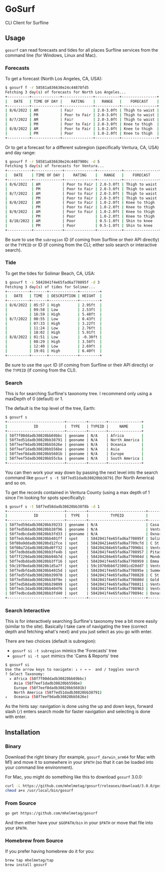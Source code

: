 # GoSurf

CLI Client for Surfline

## Usage

`gosurf` can read forecasts and tides for all places Surfline services from the command line (for Windows, Linux and Mac).

### Forecasts

To get a forecast (North Los Angeles, CA, USA):

```sh
$ gosurf f -r 58581a836630e24c44878fd5
Fetching 3 day(s) of forecasts for North Los Angeles...
+----------+-------------+--------------+-----------+----------------+
|   DATE   | TIME OF DAY |    RATING    |   RANGE   |    FORECAST    |
+----------+-------------+--------------+-----------+----------------+
| 8/6/2022 | AM          | Fair         | 2.0-3.0ft | Thigh to waist |
|          | PM          | Poor to Fair | 2.0-3.0ft | Thigh to waist |
| 8/7/2022 | AM          | Fair         | 2.0-3.0ft | Thigh to waist |
|          | PM          | Poor to Fair | 2.0-3.0ft | Knee to thigh  |
| 8/8/2022 | AM          | Poor to Fair | 1.0-2.0ft | Knee to thigh  |
|          | PM          | Poor         | 1.0-2.0ft | Knee to thigh  |
+----------+-------------+--------------+-----------+----------------+
```

Or to get a forecast for a different subregion (specifically Ventura, CA, USA) and day range:

```sh
$ gosurf f -r 58581a836630e24c4487900c -d 5
Fetching 5 day(s) of forecasts for Ventura...
+-----------+-------------+--------------+-----------+----------------+
|   DATE    | TIME OF DAY |    RATING    |   RANGE   |    FORECAST    |
+-----------+-------------+--------------+-----------+----------------+
| 8/6/2022  | AM          | Poor to Fair | 2.0-3.0ft | Thigh to waist |
|           | PM          | Poor to Fair | 2.0-3.0ft | Thigh to waist |
| 8/7/2022  | AM          | Poor to Fair | 2.0-3.0ft | Thigh to waist |
|           | PM          | Poor to Fair | 2.0-3.0ft | Thigh to waist |
| 8/8/2022  | AM          | Poor to Fair | 1.0-2.0ft | Knee to thigh  |
|           | PM          | Poor to Fair | 1.0-2.0ft | Knee to thigh  |
| 8/9/2022  | AM          | Poor to Fair | 1.0-2.0ft | Knee to thigh  |
|           | PM          | Poor         | 1.0-2.0ft | Knee to thigh  |
| 8/10/2022 | AM          | Poor         | 0.5-1.0ft | Shin to knee   |
|           | PM          | Poor         | 0.5-1.0ft | Shin to knee   |
+-----------+-------------+--------------+-----------+----------------+
```

Be sure to use the `subregion` ID (if coming from Surfline or their API directly) or the `TYPEID` or ID (if coming from the CLI; either solo search or interactive search).

### Tide

To get the tides for Solimar Beach, CA, USA:

```sh
$ gosurf t -s 5842041f4e65fad6a770895f -d 3
Fetching 3 day(s) of tides for Solimar...
+----------+-------+-------------+---------+
|   DATE   | TIME  | DESCRIPTION | HEIGHT  |
+----------+-------+-------------+---------+
| 8/6/2022 | 05:57 | High        | 2.95ft  |
|          | 09:58 | Low         | 2.53ft  |
|          | 16:59 | High        | 5.48ft  |
| 8/7/2022 | 00:55 | Low         | 0.43ft  |
|          | 07:33 | High        | 3.22ft  |
|          | 11:24 | Low         | 2.76ft  |
|          | 18:02 | High        | 5.91ft  |
| 8/8/2022 | 01:51 | Low         | -0.30ft |
|          | 08:29 | High        | 3.58ft  |
|          | 12:40 | Low         | 2.69ft  |
|          | 19:01 | High        | 6.40ft  |
+----------+-------+-------------+---------+
```

Be sure to use the `spot` ID (if coming from Surfline or their API directly) or the `TYPEID` (if coming from the CLI).

### Search

This is for searching Surfline's taxonomy tree. I recommend only using a maxDepth of 0 (default) or 1.

The default is the top level of the tree, Earth:

```sh
$ gosurf s
+--------------------------+---------+--------+---------------+
|            ID            |  TYPE   | TYPEID |     NAME      |
+--------------------------+---------+--------+---------------+
| 58f7f00ddadb30820bb69bbc | geoname | N/A    | Africa        |
| 58f7ed51dadb30820bb38791 | geoname | N/A    | North America |
| 58f7eef9dadb30820bb5626e | geoname | N/A    | Oceania       |
| 58f7eef1dadb30820bb556be | geoname | N/A    | Asia          |
| 58f7eef8dadb30820bb5601b | geoname | N/A    | Europe        |
| 58f7eef5dadb30820bb55cba | geoname | N/A    | South America |
+--------------------------+---------+--------+---------------+
```

You can then work your way down by passing the next level into the search command like `gosurf s -t 58f7ed51dadb30820bb38791` (for North America) and so on.

To get the records contained in Ventura County (using a max depth of 1 since I'm looking for spots specifically):

```sh
$ gosurf s -t 58f7ed58dadb30820bb38f8b -d 1
+--------------------------+---------+--------------------------+------------------------+
|            ID            |  TYPE   |          TYPEID          |          NAME          |
+--------------------------+---------+--------------------------+------------------------+
| 58f7ed59dadb30820bb39233 | geoname | N/A                      | Casa Conejo            |
| 58f7ed58dadb30820bb38f96 | geoname | N/A                      | Ventura                |
| 58f7edbcdadb30820bb3fd33 | geoname | N/A                      | Oxnard Shores          |
| 58f7edc0dadb30820bb401ff | spot    | 5842041f4e65fad6a770895f | Solimar                |
| 58f80a9ddadb30820bd12fce | spot    | 584204214e65fad6a7709cfd | C St. Overview         |
| 58f80a72dadb30820bd0ff32 | spot    | 584204204e65fad6a77096b1 | Ventura Point          |
| 58f7edbddadb30820bb3fe4b | spot    | 5842041f4e65fad6a7708957 | Pitas Point            |
| 58f7f229dadb30820bb94b7d | spot    | 584204204e65fad6a770904d | Mondos                 |
| 58f7edbddadb30820bb3ff16 | spot    | 5842041f4e65fad6a7708959 | Emma Wood              |
| 59c1970edadb30820b1d5a7f | spot    | 59c1970dbb6f23001cd20dd7 | Ventura Point Overview |
| 58f7edbfdadb30820bb4015d | spot    | 5842041f4e65fad6a770895e | Summer Beach           |
| 58f7ed5fdadb30820bb39978 | spot    | 5842041f4e65fad6a7708828 | C St.                  |
| 58f7ed58dadb30820bb38f9e | spot    | 5842041f4e65fad6a770880d | Gold Coast Beachbreaks |
| 58f7ed58dadb30820bb39099 | spot    | 5842041f4e65fad6a7708811 | Ventura Harbor         |
| 58f7edc3dadb30820bb404f6 | spot    | 5842041f4e65fad6a7708963 | Ventura Overhead       |
| 58f7edbcdadb30820bb3fd40 | spot    | 5842041f4e65fad6a770894c | Oxnard                 |
+--------------------------+---------+--------------------------+------------------------+
```

### Search Interactive

This is for interactively searching Surfline's taxonomy tree a bit more easily (similar to the site). Basically I take care of navigating the tree (correct depth and fetching what's next) and you just select as you go with enter.

There are two choices (default is subregion):

- `gosurf si -t subregion` mimics the 'Forecasts' tree
- `gosurf si -t spot` mimics the 'Cams & Reports' tree

```sh
$ gosurf si
Use the arrow keys to navigate: ↓ ↑ → ←  and / toggles search
? Select Taxonomy:
  ▸ Africa (58f7f00ddadb30820bb69bbc)
    Asia (58f7eef1dadb30820bb556be)
    Europe (58f7eef8dadb30820bb5601b)
    North America (58f7ed51dadb30820bb38791)
↓   Oceania (58f7eef9dadb30820bb5626e)
```

As the hints say: navigation is done using the up and down keys, forward slash (`/`) enters search mode for faster navigation and selecting is done with enter.

## Installation

### Binary

Download the right binary (for example, `gosurf_darwin_arm64` for Mac with M1) and move it to somewhere in your `$PATH` (so that it can be loaded into your command line environment).

For Mac, you might do something like this to download `gosurf` 3.0.0:

```sh
curl -L https://github.com/mhelmetag/gosurf/releases/download/3.0.0/gosurf_darwin_arm64 -o /usr/local/bin/gosurf
chmod a+x /usr/local/bin/gosurf
```

### From Source

```sh
go get https://github.com/mhelmetag/gosurf
```

And then either have your `$GOPATH/bin` in your `$PATH` or move that file into your `$PATH`.

### Homebrew from Source

If you prefer having homebrew do it for you:

```sh
brew tap mhelmetag/tap
brew install gosurf
```
